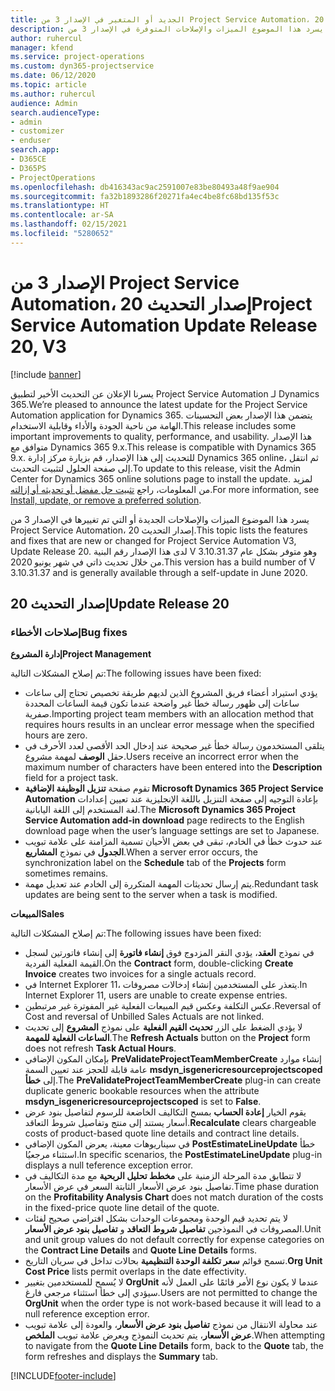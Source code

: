 ```yaml
---
title: الجديد أو المتغير في الإصدار 3 من Project Service Automation، إصدار التحديث 20
description: يسرد هذا الموضوع الميزات والإصلاحات المتوفرة في الإصدار 3 من Project Service Automation، إصدار التحديث 20.
author: ruhercul
manager: kfend
ms.service: project-operations
ms.custom: dyn365-projectservice
ms.date: 06/12/2020
ms.topic: article
ms.author: ruhercul
audience: Admin
search.audienceType:
- admin
- customizer
- enduser
search.app:
- D365CE
- D365PS
- ProjectOperations
ms.openlocfilehash: db416343ac9ac2591007e83be80493a48f9ae904
ms.sourcegitcommit: fa32b1893286f20271fa4ec4be8fc68bd135f53c
ms.translationtype: HT
ms.contentlocale: ar-SA
ms.lasthandoff: 02/15/2021
ms.locfileid: "5280652"
---
```

# <a name="project-service-automation-update-release-20-v3"></a><span data-ttu-id="3d11c-103">الإصدار 3 من Project Service Automation، إصدار التحديث 20</span><span class="sxs-lookup"><span data-stu-id="3d11c-103">Project Service Automation Update Release 20, V3</span></span>

[!include [banner](../includes/psa-now-project-operations.md)]

<span data-ttu-id="3d11c-104">يسرنا الإعلان عن التحديث الأخير لتطبيق Project Service Automation لـ Dynamics 365.</span><span class="sxs-lookup"><span data-stu-id="3d11c-104">We’re pleased to announce the latest update for the Project Service Automation application for Dynamics 365.</span></span> <span data-ttu-id="3d11c-105">يتضمن هذا الإصدار بعض التحسينات الهامة من ناحية الجودة والأداء وقابلية الاستخدام.</span><span class="sxs-lookup"><span data-stu-id="3d11c-105">This release includes some important improvements to quality, performance, and usability.</span></span> <span data-ttu-id="3d11c-106">هذا الإصدار متوافق مع Dynamics 365 9.x.</span><span class="sxs-lookup"><span data-stu-id="3d11c-106">This release is compatible with Dynamics 365 9.x.</span></span> <span data-ttu-id="3d11c-107">للتحديث إلى هذا الإصدار، قم بزيارة مركز إدارة Dynamics 365 online، ثم انتقل إلى صفحة الحلول لتثبيت التحديث.</span><span class="sxs-lookup"><span data-stu-id="3d11c-107">To update to this release, visit the Admin Center for Dynamics 365 online solutions page to install the update.</span></span> <span data-ttu-id="3d11c-108">لمزيد من المعلومات، راجع [تثبيت حل مفضل أو تحديثه أو إزالته](https://docs.microsoft.com/power-platform/admin/install-remove-preferred-solution).</span><span class="sxs-lookup"><span data-stu-id="3d11c-108">For more information, see [Install, update, or remove a preferred solution](https://docs.microsoft.com/power-platform/admin/install-remove-preferred-solution).</span></span>

<span data-ttu-id="3d11c-109">يسرد هذا الموضوع الميزات والإصلاحات الجديدة أو التي تم تغييرها في الإصدار 3 من Project Service Automation، إصدار التحديث 20.</span><span class="sxs-lookup"><span data-stu-id="3d11c-109">This topic lists the features and fixes that are new or changed for Project Service Automation V3, Update Release 20.</span></span> <span data-ttu-id="3d11c-110">لدى هذا الإصدار رقم البنية V 3.10.31.37 وهو متوفر بشكل عام من خلال تحديث ذاتي في شهر يونيو 2020.</span><span class="sxs-lookup"><span data-stu-id="3d11c-110">This version has a build number of V 3.10.31.37 and is generally available through a self-update in June 2020.</span></span>

## <a name="update-release-20"></a><span data-ttu-id="3d11c-111">إصدار التحديث 20</span><span class="sxs-lookup"><span data-stu-id="3d11c-111">Update Release 20</span></span>

### <a name="bug-fixes"></a><span data-ttu-id="3d11c-112">إصلاحات الأخطاء</span><span class="sxs-lookup"><span data-stu-id="3d11c-112">Bug fixes</span></span>

<span data-ttu-id="3d11c-113">**إدارة المشروع**</span><span class="sxs-lookup"><span data-stu-id="3d11c-113">**Project Management**</span></span>

<span data-ttu-id="3d11c-114">تم إصلاح المشكلات التالية:</span><span class="sxs-lookup"><span data-stu-id="3d11c-114">The following issues have been fixed:</span></span>

- <span data-ttu-id="3d11c-115">يؤدي استيراد أعضاء فريق المشروع الذين لديهم طريقة تخصيص تحتاج إلى ساعات ساعات إلى ظهور رسالة خطأ غير واضحة عندما تكون قيمة الساعات المحددة صفرية.</span><span class="sxs-lookup"><span data-stu-id="3d11c-115">Importing project team members with an allocation method that requires hours results in an unclear error message when the specified hours are zero.</span></span>
- <span data-ttu-id="3d11c-116">يتلقى المستخدمون رسالة خطأ غير صحيحة عند إدخال الحد الأقصى لعدد الأحرف في حقل **الوصف** لمهمة مشروع.</span><span class="sxs-lookup"><span data-stu-id="3d11c-116">Users receive an incorrect error when the maximum number of characters have been entered into the **Description** field for a project task.</span></span>
- <span data-ttu-id="3d11c-117">تقوم صفحة **تنزيل الوظيفة الإضافية Microsoft Dynamics 365 Project Service Automation** بإعادة التوجيه إلى صفحة التنزيل باللغة الإنجليزية عند تعيين إعدادات لغة المستخدم إلى اللغة اليابانية.</span><span class="sxs-lookup"><span data-stu-id="3d11c-117">The **Microsoft Dynamics 365 Project Service Automation add-in download** page redirects to the English download page when the user’s language settings are set to Japanese.</span></span>
- <span data-ttu-id="3d11c-118">عند حدوث خطأ في الخادم، تبقى في بعض الأحيان تسمية المزامنة على علامة تبويب **الجدول** في نموذج **المشاريع**.</span><span class="sxs-lookup"><span data-stu-id="3d11c-118">When a server error occurs, the synchronization label on the **Schedule** tab of the **Projects** form sometimes remains.</span></span>
- <span data-ttu-id="3d11c-119">يتم إرسال تحديثات المهمة المتكررة إلى الخادم عند تعديل مهمة.</span><span class="sxs-lookup"><span data-stu-id="3d11c-119">Redundant task updates are being sent to the server when a task is modified.</span></span>

<span data-ttu-id="3d11c-120">**المبيعات**</span><span class="sxs-lookup"><span data-stu-id="3d11c-120">**Sales**</span></span>

<span data-ttu-id="3d11c-121">تم إصلاح المشكلات التالية:</span><span class="sxs-lookup"><span data-stu-id="3d11c-121">The following issues have been fixed:</span></span>

- <span data-ttu-id="3d11c-122">في نموذج **العقد**، يؤدي النقر المزدوج فوق **إنشاء فاتورة** إلى إنشاء فاتورتين لسجل القيمة الفعلية الفردية.</span><span class="sxs-lookup"><span data-stu-id="3d11c-122">On the **Contract** form, double-clicking **Create Invoice** creates two invoices for a single actuals record.</span></span>
- <span data-ttu-id="3d11c-123">في Internet Explorer 11، يتعذر على المستخدمين إنشاء إدخالات مصروفات.</span><span class="sxs-lookup"><span data-stu-id="3d11c-123">In Internet Explorer 11, users are unable to create expense entries.</span></span>
- <span data-ttu-id="3d11c-124">عكس التكلفة وعكس قيم المبيعات الفعلية غير المفوترة غير مرتبطين.</span><span class="sxs-lookup"><span data-stu-id="3d11c-124">Reversal of Cost and reversal of Unbilled Sales Actuals are not linked.</span></span>
- <span data-ttu-id="3d11c-125">لا يؤدي الضغط على الزر **تحديث القيم الفعلية** على نموذج **المشروع** إلى تحديث **الساعات الفعلية‬ للمهمة**.</span><span class="sxs-lookup"><span data-stu-id="3d11c-125">The **Refresh Actuals** button on the **Project** form does not refresh **Task Actual Hours**.</span></span>
- <span data-ttu-id="3d11c-126">بإمكان المكون الإضافي **PreValidateProjectTeamMemberCreate** إنشاء موارد عامة قابلة للحجز عند تعيين السمة **msdyn_isgenericresourceprojectscoped** إلى **خطأ**.</span><span class="sxs-lookup"><span data-stu-id="3d11c-126">The **PreValidateProjectTeamMemberCreate** plug-in can create duplicate generic bookable resources when the attribute **msdyn_isgenericresourceprojectscoped** is set to **False**.</span></span>
- <span data-ttu-id="3d11c-127">يقوم الخيار **إعادة الحساب** بمسح التكاليف الخاضعة للرسوم لتفاصيل بنود عرض أسعار يستند إلى منتج وتفاصيل شروط التعاقد.</span><span class="sxs-lookup"><span data-stu-id="3d11c-127">**Recalculate** clears chargeable costs of product-based quote line details and contract line details.</span></span>
- <span data-ttu-id="3d11c-128">في سيناريوهات معينة، يعرض المكون الإضافي **PostEstimateLineUpdate** خطأ استثناء مرجعيُا.</span><span class="sxs-lookup"><span data-stu-id="3d11c-128">In specific scenarios, the **PostEstimateLineUpdate** plug-in displays a null teference exception error.</span></span>
- <span data-ttu-id="3d11c-129">لا تتطابق مدة المرحلة الزمنية على **مخطط تحليل الربحية** مع مدة التكاليف في تفاصيل بنود عرض الأسعار الثابتة السعر في عرض الأسعار.</span><span class="sxs-lookup"><span data-stu-id="3d11c-129">Time phase duration on the **Profitability Analysis Chart** does not match duration of the costs in the fixed-price quote line detail of the quote.</span></span>
- <span data-ttu-id="3d11c-130">لا يتم تحديد قيم الوحدة ومجموعات الوحدات بشكل افتراضي صحيح لفئات المصروفات في النموذجين **تفاصيل شروط التعاقد** و **تفاصيل بنود عرض الأسعار**.</span><span class="sxs-lookup"><span data-stu-id="3d11c-130">Unit and unit group values do not default correctly for expense categories on the **Contract Line Details** and **Quote Line Details** forms.</span></span>
- <span data-ttu-id="3d11c-131">تسمح قوائم **سعر تكلفة الوحدة التنظيمية** بحالات تداخل في سريان التاريخ.‬</span><span class="sxs-lookup"><span data-stu-id="3d11c-131">**Org Unit Cost Price** lists permit overlaps in the date effectivity.</span></span>
- <span data-ttu-id="3d11c-132">لا يُسمح للمستخدمين بتغيير **OrgUnit** عندما لا يكون نوع الأمر قائمًا على العمل لأنه سيؤدي إلى خطأ استثناء مرجعي فارغ.</span><span class="sxs-lookup"><span data-stu-id="3d11c-132">Users are not permitted to change the **OrgUnit** when the order type is not work-based because it will lead to a null reference exception error.</span></span>
- <span data-ttu-id="3d11c-133">عند محاولة الانتقال من نموذج **تفاصيل بنود عرض الأسعار**، والعودة إلى علامة تبويب **عرض الأسعار**، يتم تحديث النموذج ويعرض علامة تبويب **الملخص**.</span><span class="sxs-lookup"><span data-stu-id="3d11c-133">When attempting to navigate from the **Quote Line Details** form, back to the **Quote** tab, the form refreshes and displays the **Summary** tab.</span></span>


[!INCLUDE[footer-include](../includes/footer-banner.md)]